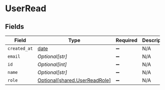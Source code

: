 # UserRead


## Fields

| Field                                                                    | Type                                                                     | Required                                                                 | Description                                                              | Example                                                                  |
| ------------------------------------------------------------------------ | ------------------------------------------------------------------------ | ------------------------------------------------------------------------ | ------------------------------------------------------------------------ | ------------------------------------------------------------------------ |
| `created_at`                                                             | [date](https://docs.python.org/3/library/datetime.html#date-objects)     | :heavy_minus_sign:                                                       | N/A                                                                      |                                                                          |
| `email`                                                                  | *Optional[str]*                                                          | :heavy_minus_sign:                                                       | N/A                                                                      | john@example.org                                                         |
| `id`                                                                     | *Optional[int]*                                                          | :heavy_minus_sign:                                                       | N/A                                                                      | 1                                                                        |
| `name`                                                                   | *Optional[str]*                                                          | :heavy_minus_sign:                                                       | N/A                                                                      | John Doe                                                                 |
| `role`                                                                   | [Optional[shared.UserReadRole]](undefined/models/shared/userreadrole.md) | :heavy_minus_sign:                                                       | N/A                                                                      | admin                                                                    |